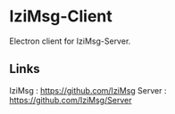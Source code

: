 # IziMsg-Client
Electron client for IziMsg-Server.

## Links
IziMsg : https://github.com/IziMsg
Server : https://github.com/IziMsg/Server
